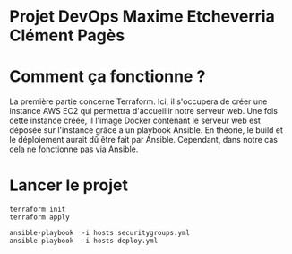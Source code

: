 # Projet DevOps Maxime Etcheverria Clément Pagès
# Comment ça fonctionne ?
La première partie concerne Terraform. Ici, il s'occupera de créer une instance AWS EC2 qui permettra d'accueillir notre serveur web.
Une fois cette instance créée, il l'image Docker contenant le serveur web est déposée sur l'instance grâce a un playbook Ansible.
En théorie, le build et le déploiement aurait dû être fait par Ansible. Cependant, dans notre cas cela ne fonctionne pas via Ansible.

# Lancer le projet

```
terraform init
terraform apply

ansible-playbook  -i hosts securitygroups.yml
ansible-playbook  -i hosts deploy.yml
```
